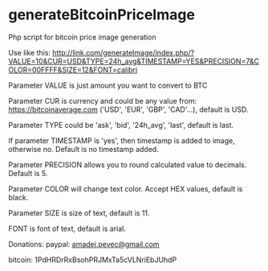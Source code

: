 # generateBitcoinPriceImage
Php script for bitcoin price image generation

Use like this:
http://link.com/generateImage/index.php/?VALUE=10&CUR=USD&TYPE=24h_avg&TIMESTAMP=YES&PRECISION=7&COLOR=00FFFF&SIZE=12&FONT=calibri

Parameter VALUE is just amount you want to convert to BTC

Parameter CUR is currency and could be any value from: https://bitcoinaverage.com ('USD', 'EUR', 'GBP', 'CAD'...), default is USD.

Parameter TYPE could be 'ask', 'bid', '24h_avg', 'last', default is last.

If parameter TIMESTAMP is 'yes', then timestamp is added to image, otherwise no. Default is no timestamp added.

Parameter PRECISION allows you to round calculated value to decimals. Default is 5.

Parameter COLOR will change text color. Accept HEX values, default is black.

Parameter SIZE is size of text, default is 11.

FONT is font of text, default is arial.

Donations: paypal: amadej.pevec@gmail.com

bitcoin: 1PdHRDrRxBsohPRJMxTa5cVLNriEbJUhdP
